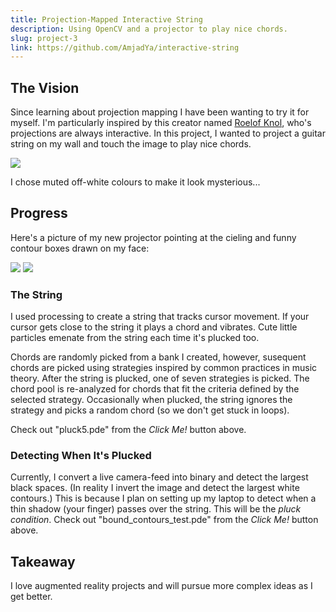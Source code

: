 ```yaml
---
title: Projection-Mapped Interactive String
description: Using OpenCV and a projector to play nice chords.
slug: project-3
link: https://github.com/AmjadYa/interactive-string
---
```


## The Vision

Since learning about projection mapping I have been wanting to try it for myself. I'm particularly inspired by this creator named <a href="https://www.instagram.com/roelofknol/?hl=en" target="_blank">Roelof Knol</a>, who's projections are always interactive. In this project, I wanted to project a guitar string on my wall and touch the image to play nice chords.

<div class="flex gap-2" style="justify-content: center ; align-items: center">
    <img src="/images/the string.png" style="max-height:400px ; object-fit:cover">
</div>

I chose muted off-white colours to make it look mysterious...

## Progress

Here's a picture of my new projector pointing at the cieling and funny contour boxes drawn on my face:
<div class="flex gap-2 rounded-lg" style="justify-content: center ; align-items: center">
    <img src="/images/projecting.JPG" style="max-height:400px ; aspect-ratio:1 ; object-fit:cover">
    <img src="/images/myface.JPG" style="max-height:400px ; aspect-ratio:1 ; object-fit:cover">
</div>

### The String

I used processing to create a string that tracks cursor movement. If your cursor gets close to the string it plays a chord and vibrates. Cute little particles emenate from the string each time it's plucked too.

Chords are randomly picked from a bank I created, however, susequent chords are picked using strategies inspired by common practices in music theory. After the string is plucked, one of seven strategies is picked. The chord pool is re-analyzed for chords that fit the criteria defined by the selected strategy. Occasionally when plucked, the string ignores the strategy and picks a random chord (so we don't get stuck in loops).

Check out "pluck5.pde" from the *Click Me!* button above.

### Detecting When It's Plucked

Currently, I convert a live camera-feed into binary and detect the largest black spaces. (In reality I invert the image and detect the largest white contours.) This is because I plan on setting up my laptop to detect when a thin shadow (your finger) passes over the string. This will be the *pluck condition*. Check out "bound_contours_test.pde" from the *Click Me!* button above.

## Takeaway

I love augmented reality projects and will pursue more complex ideas as I get better.
